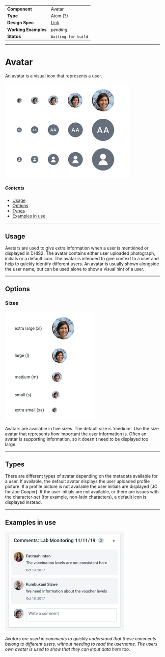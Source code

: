 | |  |
|-------------|------------------|
| **Component** | Avatar |
| **Type** | Atom ([?](http://atomicdesign.bradfrost.com/chapter-2/))|
| **Design Spec** | [Link](https://sketch.cloud/s/DwkDk/a/OlqYEk)|
| **Working Examples** | *pending* |
| **Status** | `Waiting for build`|

---

# Avatar

An avatar is a visual icon that represents a user.

![](../images/avatar.png)

##### Contents

- [Usage](#usage)
- [Options](#options)
- [Types](#types)
- [Examples in use](#examples-in-use)

---

## Usage
Avatars are used to give extra information when a user is mentioned or displayed in DHIS2. The avatar contains either user uploaded photograph, initials or a default icon. The avatar is intended to give context to a user and help to quickly identify different users. An avatar is usually shown alongside the user name, but can be used alone to show a visual hint of a user.

---

## Options

### Sizes

![](../images/avatar-sizes.png)

Avatars are available in five sizes. The default size is 'medium'. Use the size avatar that represents how important the user information is. Often an avatar is supporting information, so it doesn't need to be displayed too large.

---

## Types

There are different types of avatar depending on the metadata available for a user. If available, the default avatar displays the user uploaded profile picture. If a profile picture is not available the user initials are displayed (JC for Joe Cooper). If the user initials are not available, or there are issues with the character-set (for example, non-latin characters), a default icon is displayed instead.

---

## Examples in use

![](../images/avatar-example-1.png)

*Avatars are used in comments to quickly understand that these comments belong to different users, without needing to read the username. The users own avatar is used to show that they can input data here too.*
